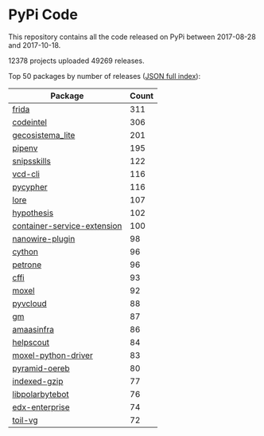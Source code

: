 # PyPi Code

This repository contains all the code released on PyPi between 2017-08-28 and 2017-10-18.

12378 projects uploaded 49269 releases. 

Top 50 packages by number of releases ([JSON full index](./index.json)):

| Package   | Count |
|-----------|-------|
| [frida](https://github.com/pypi-data/pypi-code-20/tree/import/frida) | 311 |
| [codeintel](https://github.com/pypi-data/pypi-code-20/tree/import/codeintel) | 306 |
| [gecosistema_lite](https://github.com/pypi-data/pypi-code-20/tree/import/gecosistema_lite) | 201 |
| [pipenv](https://github.com/pypi-data/pypi-code-20/tree/import/pipenv) | 195 |
| [snipsskills](https://github.com/pypi-data/pypi-code-20/tree/import/snipsskills) | 122 |
| [vcd-cli](https://github.com/pypi-data/pypi-code-20/tree/import/vcd-cli) | 116 |
| [pycypher](https://github.com/pypi-data/pypi-code-20/tree/import/pycypher) | 116 |
| [lore](https://github.com/pypi-data/pypi-code-20/tree/import/lore) | 107 |
| [hypothesis](https://github.com/pypi-data/pypi-code-20/tree/import/hypothesis) | 102 |
| [container-service-extension](https://github.com/pypi-data/pypi-code-20/tree/import/container-service-extension) | 100 |
| [nanowire-plugin](https://github.com/pypi-data/pypi-code-20/tree/import/nanowire-plugin) | 98 |
| [cython](https://github.com/pypi-data/pypi-code-20/tree/import/cython) | 96 |
| [petrone](https://github.com/pypi-data/pypi-code-20/tree/import/petrone) | 96 |
| [cffi](https://github.com/pypi-data/pypi-code-20/tree/import/cffi) | 93 |
| [moxel](https://github.com/pypi-data/pypi-code-20/tree/import/moxel) | 92 |
| [pyvcloud](https://github.com/pypi-data/pypi-code-20/tree/import/pyvcloud) | 88 |
| [gm](https://github.com/pypi-data/pypi-code-20/tree/import/gm) | 87 |
| [amaasinfra](https://github.com/pypi-data/pypi-code-20/tree/import/amaasinfra) | 86 |
| [helpscout](https://github.com/pypi-data/pypi-code-20/tree/import/helpscout) | 84 |
| [moxel-python-driver](https://github.com/pypi-data/pypi-code-20/tree/import/moxel-python-driver) | 83 |
| [pyramid-oereb](https://github.com/pypi-data/pypi-code-20/tree/import/pyramid-oereb) | 80 |
| [indexed-gzip](https://github.com/pypi-data/pypi-code-20/tree/import/indexed-gzip) | 77 |
| [libpolarbytebot](https://github.com/pypi-data/pypi-code-20/tree/import/libpolarbytebot) | 76 |
| [edx-enterprise](https://github.com/pypi-data/pypi-code-20/tree/import/edx-enterprise) | 74 |
| [toil-vg](https://github.com/pypi-data/pypi-code-20/tree/import/toil-vg) | 72 |
